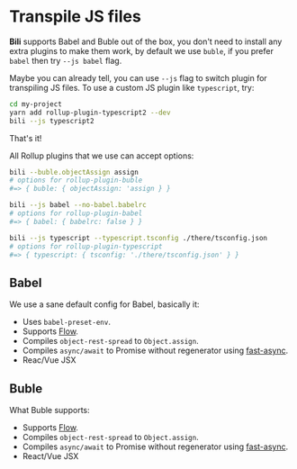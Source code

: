 # Transpile JS files

**Bili** supports Babel and Buble out of the box, you don't need to install any extra plugins to make them work, by default we use `buble`, if you prefer `babel` then try `--js babel` flag.

Maybe you can already tell, you can use `--js` flag to switch plugin for transpiling JS files. To use a custom JS plugin like `typescript`, try:

```bash
cd my-project
yarn add rollup-plugin-typescript2 --dev
bili --js typescript2
```

That's it!

All Rollup plugins that we use can accept options:

```bash
bili --buble.objectAssign assign
# options for rollup-plugin-buble
#=> { buble: { objectAssign: 'assign } }

bili --js babel --no-babel.babelrc
# options for rollup-plugin-babel
#=> { babel: { babelrc: false } }

bili --js typescript --typescript.tsconfig ./there/tsconfig.json
# options for rollup-plugin-typescript
#=> { typescript: { tsconfig: './there/tsconfig.json' } }
```

## Babel

We use a sane default config for Babel, basically it:

* Uses `babel-preset-env`.
* Supports [Flow](https://flow.org).
* Compiles `object-rest-spread` to `Object.assign`.
* Compiles `async/await` to Promise without regenerator using [fast-async](https://github.com/MatAtBread/fast-async).
* Reac/Vue JSX

## Buble

What Buble supports:

* Supports [Flow](https://flow.org).
* Compiles `object-rest-spread` to `Object.assign`.
* Compiles `async/await` to Promise without regenerator using [fast-async](https://github.com/MatAtBread/fast-async).
* React/Vue JSX
